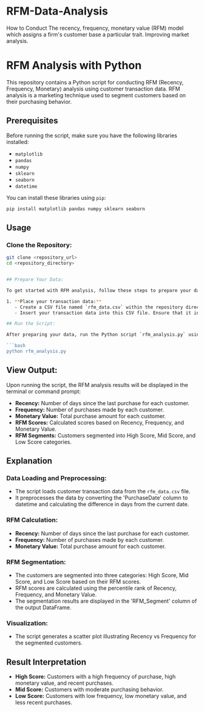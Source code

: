 # RFM-Data-Analysis
How to Conduct The recency, frequency, monetary value (RFM) model which assigns a firm's customer base a particular trait. Improving market analysis.


# RFM Analysis with Python

This repository contains a Python script for conducting RFM (Recency, Frequency, Monetary) analysis using customer transaction data. RFM analysis is a marketing technique used to segment customers based on their purchasing behavior.

## Prerequisites

Before running the script, make sure you have the following libraries installed:

- `matplotlib`
- `pandas`
- `numpy`
- `sklearn`
- `seaborn`
- `datetime`

You can install these libraries using `pip`:

```bash
pip install matplotlib pandas numpy sklearn seaborn
```

## Usage

### Clone the Repository:

```bash
git clone <repository_url>
cd <repository_directory>


## Prepare Your Data:

To get started with RFM analysis, follow these steps to prepare your data:

1. **Place your transaction data:**
   - Create a CSV file named `rfm_data.csv` within the repository directory.
   - Insert your transaction data into this CSV file. Ensure that it includes columns such as `CustomerID`, `PurchaseDate`, and `TransactionAmount`.

## Run the Script:

After preparing your data, run the Python script `rfm_analysis.py` using a Python interpreter. Here's how you can do it:

```bash
python rfm_analysis.py
```



## View Output:

Upon running the script, the RFM analysis results will be displayed in the terminal or command prompt:

- **Recency:** Number of days since the last purchase for each customer.
- **Frequency:** Number of purchases made by each customer.
- **Monetary Value:** Total purchase amount for each customer.
- **RFM Scores:** Calculated scores based on Recency, Frequency, and Monetary Value.
- **RFM Segments:** Customers segmented into High Score, Mid Score, and Low Score categories.

## Explanation

### Data Loading and Preprocessing:

- The script loads customer transaction data from the `rfm_data.csv` file.
- It preprocesses the data by converting the 'PurchaseDate' column to datetime and calculating the difference in days from the current date.

### RFM Calculation:

- **Recency:** Number of days since the last purchase for each customer.
- **Frequency:** Number of purchases made by each customer.
- **Monetary Value:** Total purchase amount for each customer.

### RFM Segmentation:

- The customers are segmented into three categories: High Score, Mid Score, and Low Score based on their RFM scores.
- RFM scores are calculated using the percentile rank of Recency, Frequency, and Monetary Value.
- The segmentation results are displayed in the 'RFM_Segment' column of the output DataFrame.

### Visualization:

- The script generates a scatter plot illustrating Recency vs Frequency for the segmented customers.

## Result Interpretation

- **High Score:** Customers with a high frequency of purchase, high monetary value, and recent purchases.
- **Mid Score:** Customers with moderate purchasing behavior.
- **Low Score:** Customers with low frequency, low monetary value, and less recent purchases.
